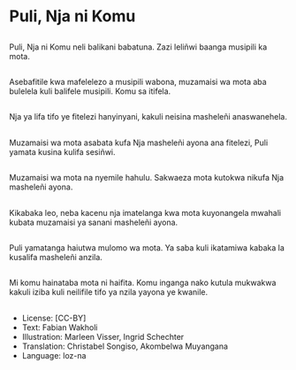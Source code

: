 # Puli, Nja ni Komu

##
Puli, Nja ni Komu neli balikani babatuna. Zazi leliñwi baanga musipili ka mota.

##
Asebafitile kwa mafelelezo a musipili wabona, muzamaisi wa mota aba bulelela kuli balifele musipili. Komu sa itifela.

##
Nja ya lifa tifo ye fitelezi hanyinyani, kakuli neisina masheleñi anaswanehela.

##
Muzamaisi wa mota asabata kufa Nja masheleñi ayona ana fitelezi, Puli yamata kusina kulifa sesiñwi.

##
Muzamaisi wa mota na nyemile hahulu. Sakwaeza mota kutokwa nikufa Nja masheleñi ayona.

##
Kikabaka leo, neba kacenu nja imatelanga kwa mota kuyonangela mwahali kubata muzamaisi ya sanani masheleñi ayona.

##
Puli yamatanga haiutwa mulomo wa mota. Ya saba kuli ikatamiwa kabaka la kusalifa masheleñi anzila.

##
Mi komu hainataba mota ni haifita. Komu inganga nako kutula mukwakwa kakuli iziba kuli neilifile tifo ya nzila yayona ye kwanile.

##
* License: [CC-BY]
* Text: Fabian Wakholi
* Illustration: Marleen Visser, Ingrid Schechter
* Translation: Christabel Songiso, Akombelwa Muyangana
* Language: loz-na
